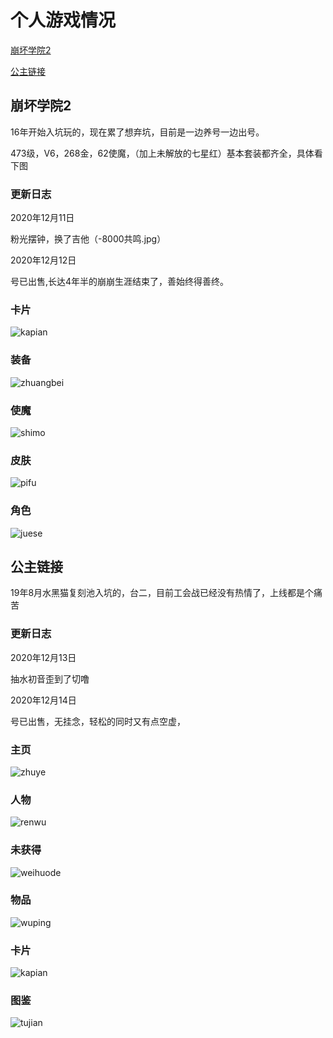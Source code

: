 # 个人游戏情况

[崩坏学院2](#崩坏学院2)

[公主链接](#公主链接)

## 崩坏学院2

16年开始入坑玩的，现在累了想弃坑，目前是一边养号一边出号。

473级，V6，268金，62使魔，（加上未解放的七星红）基本套装都齐全，具体看下图

### 更新日志

2020年12月11日

粉光摆钟，换了吉他（-8000共鸣.jpg）

2020年12月12日

号已出售,长达4年半的崩崩生涯结束了，善始终得善终。

### 卡片

![kapian](images/bb卡片.jpg)

### 装备

![zhuangbei](images/bb装备.jpg)

### 使魔

![shimo](images/bb使魔.jpg)

### 皮肤

![pifu](images/bb皮肤.jpg)


### 角色

![juese](images/bb角色.jpg)

## 公主链接

19年8月水黑猫复刻池入坑的，台二，目前工会战已经没有热情了，上线都是个痛苦

### 更新日志

2020年12月13日

抽水初音歪到了切噜

2020年12月14日

号已出售，无挂念，轻松的同时又有点空虚，

### 主页

![zhuye](images/pcr主页.jpg)

### 人物

![renwu](images/pcr人物.jpg)

### 未获得

![weihuode](images/pcr未获得.jpg)

### 物品

![wuping](images/pcr物品.jpg)

### 卡片

![kapian](images/pcr卡片.jpg)

### 图鉴

![tujian](images/pcr图鉴.jpg)
